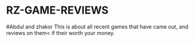 # RZ-GAME-REVIEWS
#Abdul and zhakor
This is about all recent games that have came out, and reviews on them< if their worth your money.
